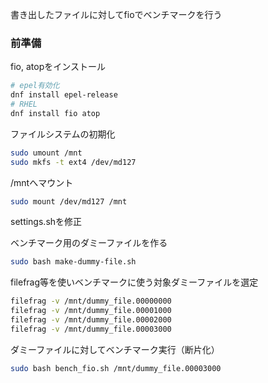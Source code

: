 
書き出したファイルに対してfioでベンチマークを行う

### 前準備

fio, atopをインストール

```sh
# epel有効化
dnf install epel-release
# RHEL
dnf install fio atop
```

ファイルシステムの初期化

```sh
sudo umount /mnt
sudo mkfs -t ext4 /dev/md127 
```

/mntへマウント

```sh
sudo mount /dev/md127 /mnt
```

settings.shを修正

ベンチマーク用のダミーファイルを作る

```sh
sudo bash make-dummy-file.sh
```

filefrag等を使いベンチマークに使う対象ダミーファイルを選定

```sh
filefrag -v /mnt/dummy_file.00000000
filefrag -v /mnt/dummy_file.00001000
filefrag -v /mnt/dummy_file.00002000
filefrag -v /mnt/dummy_file.00003000
```

ダミーファイルに対してベンチマーク実行（断片化）

```sh
sudo bash bench_fio.sh /mnt/dummy_file.00003000
```

